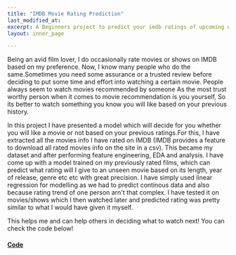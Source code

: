 ```yaml
---
title: "IMDB Movie Rating Prediction"
last_modified_at:
excerpt: A Beginners project to predict your imdb ratings of upcoming or unseen movies.
layout: inner_page

---
```



<!-- <img src="https://quizdoo.com/wp-content/uploads/2015/06/5574ade93e41c.jpg" class="center" width="400" height="400"> -->
<p class="inner-page">
Being an avid film lover, I do occasionally rate movies or shows on IMDB based on my preference. Now, I know many people who do the same.Sometimes you need some assurance or a trusted review before deciding to put some time and effort into watching a certain movie. People always seem to watch movies recommended by someone As the most trust worthy person when it comes to movie recommendation is you yourself, So its better to watch something you know you will like based on your previous history.
</p>
  
<p class="inner-page">
In this project I have presented a model which will decide for you whether you will like a movie or not based on your previous ratings.For this, I have extracted all the movies info I have rated on IMDB (IMDB provides a feature to download all rated movies info on the site in a csv). This became my dataset and after performing feature engineering, EDA and analysis. I have come up with a model trained on my previously rated films, which can predict what rating will I give to an unseen movie  based on its length, year of release, genre etc etc with great precision.
I have simply used linear regression for modelling as we had to predict continous data and also because rating trend of one person arn't that complex. I have tested it on movies/shows which I then watched later and predicted rating was pretty similar to what I would have given it myself.
</p>
  
<p class="inner-page">
This helps me and can help others in deciding what to watch next! You can check the code below!
</p>
 
<h4><b><a href="https://github.com/wahabaftab/IMDB-Rating-Prediction">Code</a></b></h4>




